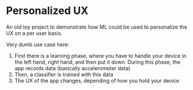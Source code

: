 # Personalized UX

An old toy project to demonstrate how ML could be used to personalize the UX on a per user basis.

Very dumb use case here:
1. First there is a learning phase, where you have to handle your device in the left hand, right hand, and then put it down. During this phase, the app records data (basically accelerometer data)
2. Then, a classifier is trained with this data
3. The UX of the app changes, depending of how you hold your device
